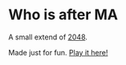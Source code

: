 # Who is after MA
A small extend of [2048](https://github.com/gabrielecirulli/2048).

Made just for fun. [Play it here!](http://ccptw.github.io/who-is-after-ma/)